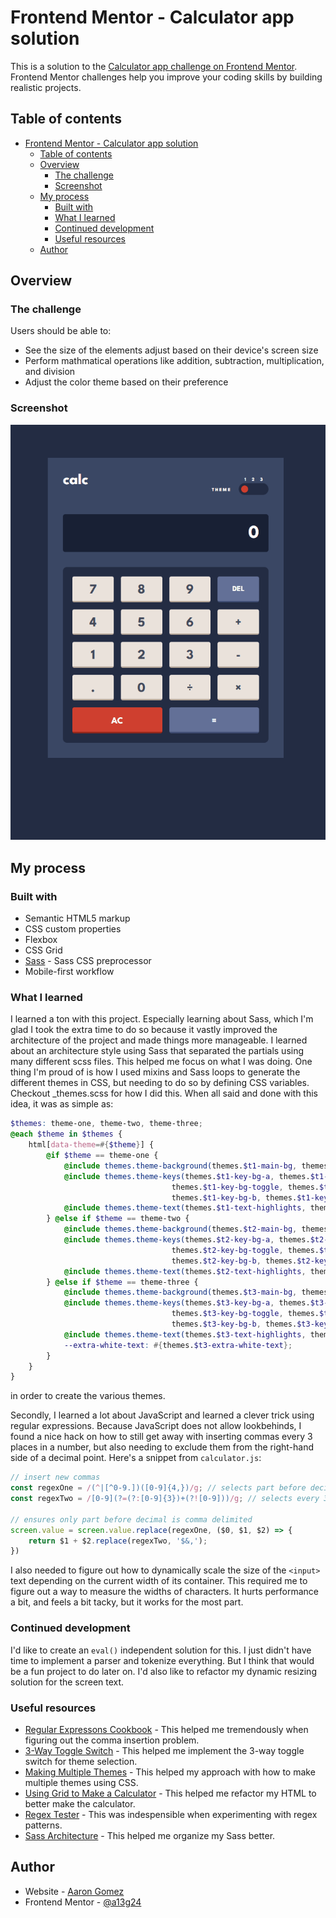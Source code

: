 # Frontend Mentor - Calculator app solution

This is a solution to the [Calculator app challenge on Frontend Mentor](https://www.frontendmentor.io/challenges/calculator-app-9lteq5N29). Frontend Mentor challenges help you improve your coding skills by building realistic projects. 

## Table of contents

- [Frontend Mentor - Calculator app solution](#frontend-mentor---calculator-app-solution)
  - [Table of contents](#table-of-contents)
  - [Overview](#overview)
    - [The challenge](#the-challenge)
    - [Screenshot](#screenshot)
  - [My process](#my-process)
    - [Built with](#built-with)
    - [What I learned](#what-i-learned)
    - [Continued development](#continued-development)
    - [Useful resources](#useful-resources)
  - [Author](#author)

## Overview

### The challenge

Users should be able to:

- See the size of the elements adjust based on their device's screen size
- Perform mathmatical operations like addition, subtraction, multiplication, and division
- Adjust the color theme based on their preference

### Screenshot

![Screenshot of calculator app](./images/screenshot.gif)


## My process

### Built with

- Semantic HTML5 markup
- CSS custom properties
- Flexbox
- CSS Grid
- [Sass](https://sass-lang.com/) - Sass CSS preprocessor
- Mobile-first workflow

### What I learned

I learned a ton with this project. Especially learning about Sass, which I'm glad I
took the extra time to do so because it vastly improved the architecture of the
project and made things more manageable. I learned about an architecture style 
using Sass that separated the partials using many different scss files. This 
helped me focus on what I was doing. One thing I'm proud of is how I used mixins
and Sass loops to generate the different themes in CSS, but needing to do so by
defining CSS variables. Checkout _themes.scss for how I did this. When all said 
and done with this idea, it was as simple as:

```scss
$themes: theme-one, theme-two, theme-three;
@each $theme in $themes {
    html[data-theme=#{$theme}] {
        @if $theme == theme-one {
            @include themes.theme-background(themes.$t1-main-bg, themes.$t1-toggle-bg, themes.$t1-screen-bg); 
            @include themes.theme-keys(themes.$t1-key-bg-a, themes.$t1-key-shadow-a, 
                                    themes.$t1-key-bg-toggle, themes.$t1-key-shadow-b, 
                                    themes.$t1-key-bg-b, themes.$t1-key-shadow-c);
            @include themes.theme-text(themes.$t1-text-highlights, themes.$t1-text-dark);
        } @else if $theme == theme-two {
            @include themes.theme-background(themes.$t2-main-bg, themes.$t2-toggle-bg, themes.$t2-screen-bg); 
            @include themes.theme-keys(themes.$t2-key-bg-a, themes.$t2-key-shadow-a, 
                                    themes.$t2-key-bg-toggle, themes.$t2-key-shadow-b, 
                                    themes.$t2-key-bg-b, themes.$t2-key-shadow-c);
            @include themes.theme-text(themes.$t2-text-highlights, themes.$t2-text-dark);
        } @else if $theme == theme-three {
            @include themes.theme-background(themes.$t3-main-bg, themes.$t3-toggle-bg, themes.$t3-screen-bg); 
            @include themes.theme-keys(themes.$t3-key-bg-a, themes.$t3-key-shadow-a, 
                                    themes.$t3-key-bg-toggle, themes.$t3-key-shadow-b, 
                                    themes.$t3-key-bg-b, themes.$t3-key-shadow-c);
            @include themes.theme-text(themes.$t3-text-highlights, themes.$t3-text-dark);
            --extra-white-text: #{themes.$t3-extra-white-text};
        }
    }
}
```

in order to create the various themes.

Secondly, I learned a lot about JavaScript and learned a clever trick using 
regular expressions. Because JavaScript does not allow lookbehinds, I found a
nice hack on how to still get away with inserting commas every 3 places in a 
number, but also needing to exclude them from the right-hand side of a decimal
point. Here's a snippet from `calculator.js`:

```js
// insert new commas
const regexOne = /(^|[^0-9.])([0-9]{4,})/g; // selects part before decimal
const regexTwo = /[0-9](?=(?:[0-9]{3})+(?![0-9]))/g; // selects every 3rd num

// ensures only part before decimal is comma delimited
screen.value = screen.value.replace(regexOne, ($0, $1, $2) => {
    return $1 + $2.replace(regexTwo, '$&,');
})
```

I also needed to figure out how to dynamically scale the size of the `<input>`
text depending on the current width of its container. This required me to 
figure out a way to measure the widths of characters. It hurts performance a bit,
and feels a bit tacky, but it works for the most part.

### Continued development

I'd like to create an `eval()` independent solution for this. I just didn't have time
to implement a parser and tokenize everything. But I think that would be a fun project
to do later on. I'd also like to refactor my dynamic resizing solution for the screen text.

### Useful resources

- [Regular Expressons Cookbook](https://smile.amazon.com/Regular-Expressions-Cookbook-Solutions-Programming/dp/1449319432/?_encoding=UTF8&pd_rd_w=IxntT&content-id=amzn1.sym.e4bd6ac6-9035-4a04-92a6-fc4ad60e09ad&pf_rd_p=e4bd6ac6-9035-4a04-92a6-fc4ad60e09ad&pf_rd_r=VH3B9G6418F56183WAKH&pd_rd_wg=lHkR2&pd_rd_r=99baf17a-7075-4ed4-a4b1-ab244424c6af&ref_=pd_gw_ci_mcx_mr_hp_atf_m) - This helped me tremendously when figuring out the comma insertion problem.
- [3-Way Toggle Switch](https://webcodespace.com/how-to-create-a-three-state-toggle-switch-using-html-css-and-javascript/) - This helped me 
implement the 3-way toggle switch for theme selection.
- [Making Multiple Themes](https://lukelowrey.com/css-variable-theme-switcher/) - This helped my
approach with how to make multiple themes using CSS.
- [Using Grid to Make a Calculator](https://freshman.tech/css-grid-calculator/) - This helped me
refactor my HTML to better make the calculator.
- [Regex Tester](https://regex101.com/) - This was indespensible when experimenting with regex patterns.
- [Sass Architecture](https://itnext.io/structuring-your-sass-projects-c8d41fa55ed4) - This helped me 
organize my Sass better.


## Author

- Website - [Aaron Gomez](http://ohof.one)
- Frontend Mentor - [@a13g24](https://www.frontendmentor.io/profile/a13g24)